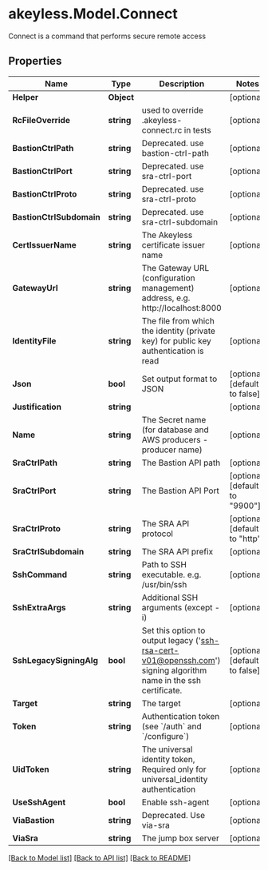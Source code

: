 # akeyless.Model.Connect
Connect is a command that performs secure remote access

## Properties

Name | Type | Description | Notes
------------ | ------------- | ------------- | -------------
**Helper** | **Object** |  | [optional] 
**RcFileOverride** | **string** | used to override .akeyless-connect.rc in tests | [optional] 
**BastionCtrlPath** | **string** | Deprecated. use bastion-ctrl-path | [optional] 
**BastionCtrlPort** | **string** | Deprecated. use sra-ctrl-port | [optional] 
**BastionCtrlProto** | **string** | Deprecated. use sra-ctrl-proto | [optional] 
**BastionCtrlSubdomain** | **string** | Deprecated. use sra-ctrl-subdomain | [optional] 
**CertIssuerName** | **string** | The Akeyless certificate issuer name | [optional] 
**GatewayUrl** | **string** | The Gateway URL (configuration management) address, e.g. http://localhost:8000 | [optional] 
**IdentityFile** | **string** | The file from which the identity (private key) for public key authentication is read | [optional] 
**Json** | **bool** | Set output format to JSON | [optional] [default to false]
**Justification** | **string** |  | [optional] 
**Name** | **string** | The Secret name (for database and AWS producers - producer name) | [optional] 
**SraCtrlPath** | **string** | The Bastion API path | [optional] 
**SraCtrlPort** | **string** | The Bastion API Port | [optional] [default to "9900"]
**SraCtrlProto** | **string** | The SRA API protocol | [optional] [default to "http"]
**SraCtrlSubdomain** | **string** | The SRA API prefix | [optional] 
**SshCommand** | **string** | Path to SSH executable. e.g. /usr/bin/ssh | [optional] 
**SshExtraArgs** | **string** | Additional SSH arguments (except -i) | [optional] 
**SshLegacySigningAlg** | **bool** | Set this option to output legacy (&#39;ssh-rsa-cert-v01@openssh.com&#39;) signing algorithm name in the ssh certificate. | [optional] [default to false]
**Target** | **string** | The target | [optional] 
**Token** | **string** | Authentication token (see &#x60;/auth&#x60; and &#x60;/configure&#x60;) | [optional] 
**UidToken** | **string** | The universal identity token, Required only for universal_identity authentication | [optional] 
**UseSshAgent** | **bool** | Enable ssh-agent | [optional] 
**ViaBastion** | **string** | Deprecated. Use via-sra | [optional] 
**ViaSra** | **string** | The jump box server | [optional] 

[[Back to Model list]](../README.md#documentation-for-models) [[Back to API list]](../README.md#documentation-for-api-endpoints) [[Back to README]](../README.md)

